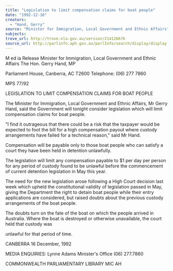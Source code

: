 ```yaml
---
title: "Legislation to limit compensation claims for boat people"
date: "1992-12-16"
creators:
  - "Hand, Gerry"
source: "Minister for Immigration, Local Government and Ethnic Affairs"
subjects:
trove_url: http://trove.nla.gov.au/version/214126676
source_url: http://parlinfo.aph.gov.au/parlInfo/search/display/display.w3p;query=Id%3A%22media/pressrel/HPR02008586%22
---
```


 M ed ia Release Minister for Immigration, Local Government and Ethnic Affairs The Hon. Gerry Hand, MP

 Parliament House, Canberra, AC T2600  Telephone: (06) 277 7860

 MPS 77/92

 LEGISLATION TO LIMIT COMPENSATION CLAIMS FOR BOAT PEOPLE

 The Minister for Immigration, Local Government and Ethnic  Affairs, Mr Gerry Hand, said the Government will tonight  consider legislation which will limit compensation claims  for boat people.

 "I find it outrageous that there could be a risk that the  taxpayer would be expected to foot the bill for a high  compensation payout where custody arrangements have failed  for a technical reason," said Mr Hand.

 Compensation will be payable only to those boat people who  can satisfy a court they have been held in detention  unlawfully.

 The legislation will limit any compensation payable to $1  per day per person for any period of custody found to be  unlawful before the commencement of current detention  legislation in May this year.

 The need for the new legislation arose following a High  Court decision last week which upheld the constitutional  validity of legislation passed in May, giving the Department  the right to detain boat people while their entry  applications are considered, but raised doubts about the  previous custody arrangements of the boat people.

 The doubts turn on the fate of the boat on which the people  arrived in Australia. Where the boat is destroyed or  otherwise unavailable, the court held that custody was 

 unlawful for that period of time.

 CANBERRA 16 December, 1992

 MEDIA ENQUIRIES: Lynne Adams Minister's Office  (06) 277.7860

 COMMONWEALTH PARLIAMENTARY LIBRARY  MIC AH

